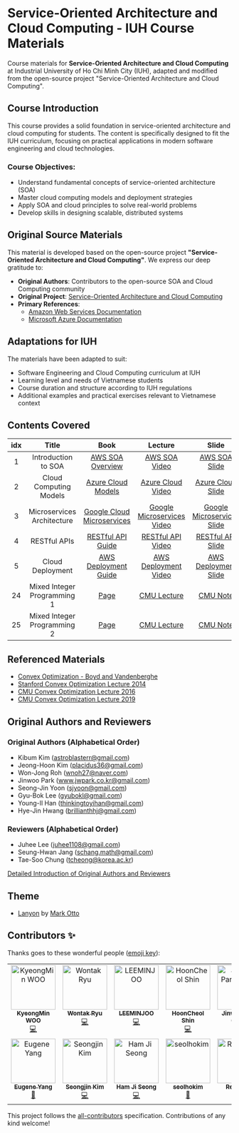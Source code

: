 # Service-Oriented Architecture and Cloud Computing - IUH Course Materials

Course materials for **Service-Oriented Architecture and Cloud Computing** at Industrial University of Ho Chi Minh City (IUH), adapted and modified from the open-source project "Service-Oriented Architecture and Cloud Computing".

## Course Introduction

This course provides a solid foundation in service-oriented architecture and cloud computing for students. The content is specifically designed to fit the IUH curriculum, focusing on practical applications in modern software engineering and cloud technologies.

### Course Objectives:
- Understand fundamental concepts of service-oriented architecture (SOA)
- Master cloud computing models and deployment strategies
- Apply SOA and cloud principles to solve real-world problems
- Develop skills in designing scalable, distributed systems

## Original Source Materials

This material is developed based on the open-source project **"Service-Oriented Architecture and Cloud Computing"**. We express our deep gratitude to:

- **Original Authors**: Contributors to the open-source SOA and Cloud Computing community
- **Original Project**: [Service-Oriented Architecture and Cloud Computing](https://github.com/nglelinh/service-oriented-architecture-and-cloud-computing-iuh)
- **Primary References**: 
  - [Amazon Web Services Documentation](https://docs.aws.amazon.com/)
  - [Microsoft Azure Documentation](https://docs.microsoft.com/en-us/azure/)

## Adaptations for IUH

The materials have been adapted to suit:
- Software Engineering and Cloud Computing curriculum at IUH
- Learning level and needs of Vietnamese students
- Course duration and structure according to IUH regulations
- Additional examples and practical exercises relevant to Vietnamese context


## Contents Covered

| idx | Title | Book | Lecture | Slide |
|:---:|:---:|:---:|:---:|:---:|
| 1 | Introduction to SOA | [AWS SOA Overview](https://docs.aws.amazon.com/whitepapers/latest/soa-introduction/soa-introduction.html) | [AWS SOA Video](https://www.youtube.com/watch?v=2u6HkZB8K9A) | [AWS SOA Slide](https://d1.awsstatic.com/whitepapers/soa-introduction.pdf) |
| 2 | Cloud Computing Models | [Azure Cloud Models](https://docs.microsoft.com/en-us/azure/architecture/cloud-adoption/overview) | [Azure Cloud Video](https://www.youtube.com/watch?v=QJncFirhjPg) | [Azure Cloud Slide](https://azure.microsoft.com/en-us/resources/cloud-computing-dictionary/) |
| 3 | Microservices Architecture | [Google Cloud Microservices](https://cloud.google.com/architecture/microservices) | [Google Microservices Video](https://www.youtube.com/watch?v=U6y6haA3QXs) | [Google Microservices Slide](https://cloud.google.com/files/microservices-architecture.pdf) |
| 4 | RESTful APIs | [RESTful API Guide](https://restfulapi.net/) | [RESTful API Video](https://www.youtube.com/watch?v=Q-BpqyOT3a8) | [RESTful API Slide](https://www.ics.uci.edu/~fielding/pubs/dissertation/rest_arch_style.htm) |
| 5 | Cloud Deployment | [AWS Deployment Guide](https://docs.aws.amazon.com/whitepapers/latest/cloud-deployment/cloud-deployment.html) | [AWS Deployment Video](https://www.youtube.com/watch?v=1z0ULvg_pW8) | [AWS Deployment Slide](https://d1.awsstatic.com/whitepapers/cloud-deployment.pdf) |
| 24 | Mixed Integer Programming 1 | [Page](<https://convex-optimization-for-all.github.io/contents/chapter24/>)  | [CMU Lecture](<https://www.youtube.com/watch?v=RQmFpY9W40c&ab_channel=RyanT>)  | [CMU Note](<http://www.stat.cmu.edu/~ryantibs/convexopt-F16/lectures/integer1.pdf>)  |
| 25 | Mixed Integer Programming 2 | [Page](<https://convex-optimization-for-all.github.io/contents/chapter25/>)  | [CMU Lecture](<https://www.youtube.com/watch?v=E9VP8sfGiIc&ab_channel=RyanT>)  | [CMU Note](<http://www.stat.cmu.edu/~ryantibs/convexopt-F16/lectures/integer2.pdf>)  |

## Referenced Materials

- [Convex Optimization - Boyd and Vandenberghe](<https://web.stanford.edu/~boyd/cvxbook/>)
- [Stanford Convex Optimization Lecture 2014](<https://www.youtube.com/playlist?list=PL3940DD956CDF0622>)
- [CMU Convex Optimization Lecture 2016](<http://www.stat.cmu.edu/~ryantibs/convexopt-F16/>)
- [CMU Convex Optimization Lecture 2019](<http://www.stat.cmu.edu/~ryantibs/convexopt/>)

## Original Authors and Reviewers

### Original Authors (Alphabetical Order)

- Kibum Kim (astroblasterr@gmail.com)
- Jeong-Hoon Kim (placidus36@gmail.com)
- Won-Jong Roh (wnoh27@naver.com)
- Jinwoo Park (www.jwpark.co.kr@gmail.com)
- Seong-Jin Yoon (sjyoon@gmail.com)
- Gyu-Bok Lee (gyubokl@gmail.com)
- Young-Il Han (thinkingtoyihan@gmail.com)
- Hye-Jin Hwang (brillianthhj@gmail.com)

### Reviewers (Alphabetical Order)

- Juhee Lee (juhee1108@gmail.com)
- Seung-Hwan Jang (schang.math@gmail.com)
- Tae-Soo Chung (tcheong@korea.ac.kr)

[Detailed Introduction of Original Authors and Reviewers](./AUTHORS.md)

## Theme

- [Lanyon](https://github.com/poole/lanyon) by [Mark Otto](https://github.com/mdo)

## Contributors ✨

Thanks goes to these wonderful people ([emoji key](https://allcontributors.org/docs/en/emoji-key)):

<!-- ALL-CONTRIBUTORS-LIST:START - Do not remove or modify this section -->
<!-- prettier-ignore-start -->
<!-- markdownlint-disable -->
<table>
  <tbody>
    <tr>
      <td align="center" valign="top" width="14.28%"><a href="http://www.linkedin.com/in/enfow"><img src="https://avatars.githubusercontent.com/u/31348169?v=4?s=100" width="100px;" alt="KyeongMin WOO"/><br /><sub><b>KyeongMin WOO</b></sub></a><br /><a href="https://github.com/convex-optimization-for-all/convex-optimization-for-all.github.io/commits?author=enfow" title="Code">💻</a></td>
      <td align="center" valign="top" width="14.28%"><a href="https://github.com/RRoundTable"><img src="https://avatars.githubusercontent.com/u/27891090?v=4?s=100" width="100px;" alt="Wontak Ryu"/><br /><sub><b>Wontak Ryu</b></sub></a><br /><a href="https://github.com/convex-optimization-for-all/convex-optimization-for-all.github.io/commits?author=RRoundTable" title="Code">💻</a></td>
      <td align="center" valign="top" width="14.28%"><a href="https://github.com/LEEMINJOO"><img src="https://avatars.githubusercontent.com/u/42792260?v=4?s=100" width="100px;" alt="LEEMINJOO"/><br /><sub><b>LEEMINJOO</b></sub></a><br /><a href="https://github.com/convex-optimization-for-all/convex-optimization-for-all.github.io/commits?author=LEEMINJOO" title="Code">💻</a></td>
      <td align="center" valign="top" width="14.28%"><a href="https://github.com/hunhoon21"><img src="https://avatars.githubusercontent.com/u/36983960?v=4?s=100" width="100px;" alt="HoonCheol Shin"/><br /><sub><b>HoonCheol Shin</b></sub></a><br /><a href="https://github.com/convex-optimization-for-all/convex-optimization-for-all.github.io/commits?author=hunhoon21" title="Code">💻</a></td>
      <td align="center" valign="top" width="14.28%"><a href="https://github.com/curt-park/"><img src="https://avatars.githubusercontent.com/u/14961526?v=4?s=100" width="100px;" alt="Jinwoo Park (Curt)"/><br /><sub><b>Jinwoo Park (Curt)</b></sub></a><br /><a href="https://github.com/convex-optimization-for-all/convex-optimization-for-all.github.io/commits?author=Curt-Park" title="Code">💻</a></td>
      <td align="center" valign="top" width="14.28%"><a href="https://github.com/YoungJaeChoung"><img src="https://avatars.githubusercontent.com/u/29696891?v=4?s=100" width="100px;" alt="YoungJaeChoung"/><br /><sub><b>YoungJaeChoung</b></sub></a><br /><a href="https://github.com/convex-optimization-for-all/convex-optimization-for-all.github.io/commits?author=YoungJaeChoung" title="Code">💻</a></td>
      <td align="center" valign="top" width="14.28%"><a href="https://github.com/isingmodel"><img src="https://avatars.githubusercontent.com/u/31462012?v=4?s=100" width="100px;" alt="Kibum Fred Kim"/><br /><sub><b>Kibum Fred Kim</b></sub></a><br /><a href="https://github.com/convex-optimization-for-all/convex-optimization-for-all.github.io/commits?author=isingmodel" title="Code">💻</a></td>
    </tr>
    <tr>
      <td align="center" valign="top" width="14.28%"><a href="https://github.com/cneyang"><img src="https://avatars.githubusercontent.com/u/50402681?v=4?s=100" width="100px;" alt="Eugene Yang"/><br /><sub><b>Eugene Yang</b></sub></a><br /><a href="https://github.com/convex-optimization-for-all/convex-optimization-for-all.github.io/issues?q=author%3Acneyang" title="Bug reports">🐛</a></td>
      <td align="center" valign="top" width="14.28%"><a href="https://seong7.github.io"><img src="https://avatars.githubusercontent.com/u/52827441?v=4?s=100" width="100px;" alt="Seongjin Kim"/><br /><sub><b>Seongjin Kim</b></sub></a><br /><a href="https://github.com/convex-optimization-for-all/convex-optimization-for-all.github.io/commits?author=seong7" title="Code">💻</a></td>
      <td align="center" valign="top" width="14.28%"><a href="http://hgs3896.github.io"><img src="https://avatars.githubusercontent.com/u/1921149?v=4?s=100" width="100px;" alt="Ham Ji Seong"/><br /><sub><b>Ham Ji Seong</b></sub></a><br /><a href="https://github.com/convex-optimization-for-all/convex-optimization-for-all.github.io/commits?author=hgs3896" title="Code">💻</a></td>
      <td align="center" valign="top" width="14.28%"><a href="http://seolhokim.github.io"><img src="https://avatars.githubusercontent.com/u/38997792?v=4?s=100" width="100px;" alt="seolhokim"/><br /><sub><b>seolhokim</b></sub></a><br /><a href="#maintenance-seolhokim" title="Maintenance">🚧</a></td>
      <td align="center" valign="top" width="14.28%"><a href="https://github.com/RektPunk"><img src="https://avatars.githubusercontent.com/u/110188257?v=4?s=100" width="100px;" alt="RektPunk"/><br /><sub><b>RektPunk</b></sub></a><br /><a href="https://github.com/convex-optimization-for-all/convex-optimization-for-all.github.io/commits?author=RektPunk" title="Documentation">📖</a></td>
    </tr>
  </tbody>
</table>

<!-- markdownlint-restore -->
<!-- prettier-ignore-end -->

<!-- ALL-CONTRIBUTORS-LIST:END -->

This project follows the [all-contributors](https://github.com/all-contributors/all-contributors) specification. Contributions of any kind welcome!
